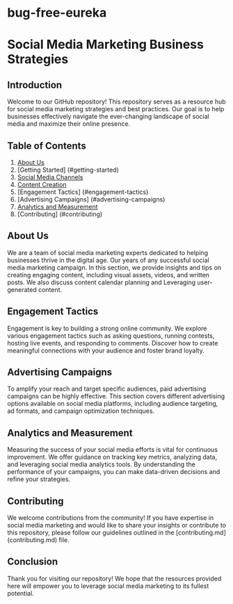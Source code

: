 # bug-free-eureka
# Social Media Marketing Business Strategies
## Introduction
Welcome to our GitHub repository! This repository serves as a resource hub for social media marketing strategies and best practices. Our goal is to help businesses effectively navigate the ever-changing landscape of social media and maximize their online presence.
## Table of Contents
1. [About Us](#about-us)
2. [Getting Started] (#getting-started)
3. [Social Media Channels](#social-media-channels)
4. [Content Creation](#content-creation)
5. [Engagement Tactics] (#engagement-tactics)
6. [Advertising Campaigns] (#advertising-campaigns)
7. [Analytics and Measurement](#analytics-and-measurement)
8. [Contributing] (#contributing)
## About Us
We are a team of social media marketing experts dedicated to helping businesses thrive in the digital age. Our years of any successful social media marketing campaign.
In this section, we provide insights and tips on creating engaging content, including visual assets, videos, and written posts. We also discuss content calendar planning and Leveraging user-generated content.
## Engagement Tactics
Engagement is key to building a strong online community. We explore various engagement tactics such as asking questions, running contests, hosting live events, and responding to comments. Discover how to create meaningful connections with your audience and foster brand loyalty.
## Advertising Campaigns
To amplify your reach and target specific audiences, paid advertising campaigns can be highly effective. This section covers different advertising options available on social media platforms, including audience targeting, ad formats, and campaign optimization techniques.
## Analytics and Measurement
Measuring the success of your social media efforts is vital for continuous improvement.
We offer guidance on tracking key metrics, analyzing data, and leveraging social media analytics tools. By understanding the performance of your campaigns, you can make data-driven decisions and refine your strategies.
## Contributing
We welcome contributions from the community! If you have expertise in social media marketing and would like to share your insights or contribute to this repository, please follow our guidelines outlined in the [contributing.md] (contributing.md) file.
## Conclusion
Thank you for visiting our repository! We hope that the resources provided here will empower you to leverage social media marketing to its fullest potential. 